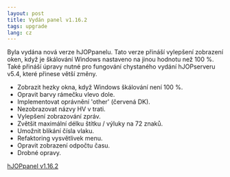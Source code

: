 ```yaml
---
layout: post
title: Vydán panel v1.16.2
tags: upgrade
lang: cz
---
```


Byla vydána nová verze hJOPpanelu. Tato verze přináší vylepšení zobrazení oken,
když je škálování Windows nastaveno na jinou hodnotu než 100 %. Také přináší
úpravy nutné pro fungování chystaného vydání hJOPserveru v5.4, které přinese
větší změny.

* Zobrazit hezky okna, když Windows škálování není 100 %.
* Opravit barvy rámečku vlevo dole.
* Implementovat oprávnění 'other' (červená DK).
* Nezobrazovat názvy HV v trati.
* Vylepšení zobrazování zpráv.
* Zvětšit maximální délku štítku / výluky na 72 znaků.
* Umožnit blikání čísla vlaku.
* Refaktoring vysvětlivek menu.
* Opravit zobrazení odpočtu času.
* Drobné opravy.

<a class="btn" href="https://github.com/kmzbrnoI/hJOPpanel/releases/tag/v1.16.2">hJOPpanel v1.16.2</a>
